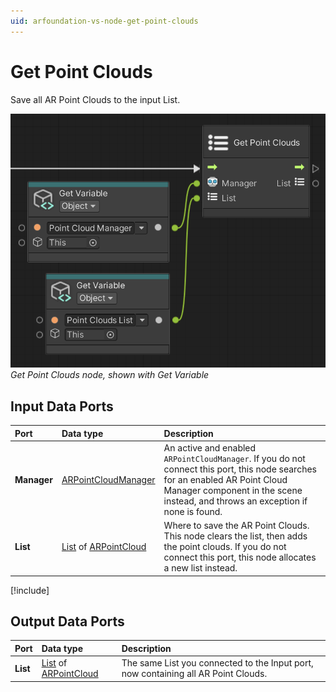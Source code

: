 ```yaml
---
uid: arfoundation-vs-node-get-point-clouds
---
```

# Get Point Clouds

Save all AR Point Clouds to the input List.

![Get Point Clouds](../../images/visual-scripting/vs-get-point-clouds.png)<br/>*Get Point Clouds node, shown with Get Variable*

## Input Data Ports

| Port | Data type | Description |
| :--- | :-------- | :---------- |
| **Manager** | [ARPointCloudManager](xref:UnityEngine.XR.ARFoundation.ARPointCloudManager) | An active and enabled `ARPointCloudManager`. If you do not connect this port, this node searches for an enabled AR Point Cloud Manager component in the scene instead, and throws an exception if none is found. |
| **List** | [List](xref:System.Collections.Generic.List`1) of [ARPointCloud](xref:UnityEngine.XR.ARFoundation.ARPointCloud) | Where to save the AR Point Clouds. This node clears the list, then adds the point clouds. If you do not connect this port, this node allocates a new list instead. |

[!include[](snippets/get-variable-tip.md)]

## Output Data Ports

| Port | Data type | Description |
| :--- | :-------- | :---------- |
| **List** | [List](xref:System.Collections.Generic.List`1) of [ARPointCloud](xref:UnityEngine.XR.ARFoundation.ARPointCloud) | The same List you connected to the Input port, now containing all AR Point Clouds. |
